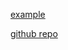 [example](https://spring.io/guides/tutorials/react-and-spring-data-rest/)

[github repo](https://github.com/spring-guides/tut-react-and-spring-data-rest/tree/master/basic)